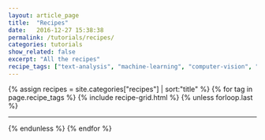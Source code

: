 ```yaml
---
layout: article_page
title:  "Recipes"
date:   2016-12-27 15:38:38
permalink: /tutorials/recipes/
categories: tutorials
show_related: false
excerpt: "All the recipes"
recipe_tags: ["text-analysis", "machine-learning", "computer-vision", "deep-learning"]
---
```


{% assign recipes = site.categories["recipes"] | sort:"title" %}
{% for tag in page.recipe_tags %}
  {% include recipe-grid.html %}
  {% unless forloop.last %}
  <hr>
  {% endunless %}
{% endfor %}

